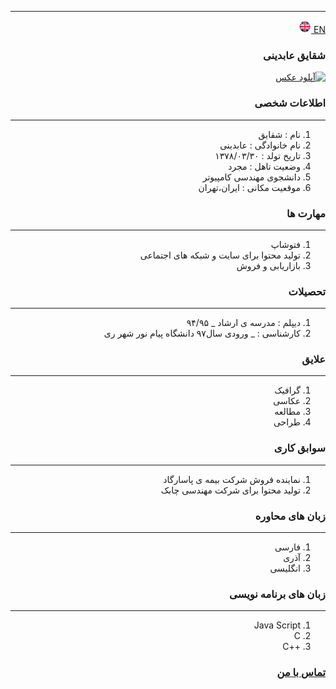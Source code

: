 
---
[EN](resume-EN.md)<a class="pt-trigger" href="resume-EN" data-animation="62"> <img src="img/en.png" width="20" height="20"/></a>

<style type="text/css">
body{
 direction:rtl;
}
</style>
### شقایق عابدینی
<a href="https://uupload.ir/view/z6vc_۲۰۲۰۱۱۲۲_۱۲۰۳۱۳.jpg" target="_blank"><img src="https://uupload.ir/files/z6vc_۲۰۲۰۱۱۲۲_۱۲۰۳۱۳_thumb.jpg" border="0" alt="آپلود عکس" /></a>

### اطلاعات شخصی

---
<ol>
 <li> نام : شقایق</li>
 <li> نام خانوادگی : عابدینی</li>
 <li> تاریخ تولد : ۱۳۷۸/۰۳/۳۰</li>
 <li> وضعیت تاهل : مجرد</li>
 <li> دانشجوی مهندسی کامپیوتر</li>
 <li> موقعیت مکانی : ایران،تهران</li>
</ol>


### مهارت ها

---
<ol>
 <li> فتوشاپ</li>
 <li> تولید محتوا برای سایت و شبکه های اجتماعی</li>
 <li> بازاریابی و فروش</li>
</ol>

### تحصیلات

---
<ol>
<li> دیپلم : مدرسه ی ارشاد
 _ ۹۴/۹۵</li>
<li> کارشناسی : 
 _ ورودی سال۹۷ دانشگاه پیام نور شهر ری</li>
</ol>

### علایق

---
<ol>
 <li> گرافیک</li>
 <li> عکاسی</li>
 <li> مطالعه</li>
 <li> طراحی</li>
</ol>

### سوابق کاری

---
<ol>
 <li> نماینده فروش شرکت بیمه ی پاسارگاد</li>
 <li> تولید محتوا برای شرکت مهندسی چابک</li>
</ol>

### زبان های محاوره

---
<ol>
 <li> فارسی</li>
 <li> آذری</li>
 <li> انگلیسی</li>
</ol>

### زبان های برنامه نویسی

---
<ol>
 <li> Java Script</li>
 <li> C</li>
 <li> ++C</li>
</ol>
 

### [تماس با من](shaghayegh9578@gmail.com)

